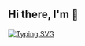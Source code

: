 ## Hi there, I'm 👋
[![Typing SVG](https://readme-typing-svg.demolab.com?font=poppins&pause=1000&color=55FF35&random=false&width=435&lines=Nietzchan+Jake)](https://git.io/typing-svg)

<!--
**JakeNLelis/JakeNLelis** is a ✨ _special_ ✨ repository because its `README.md` (this file) appears on your GitHub profile.

Here are some ideas to get you started:

- 🔭 I’m currently working on ...
- 🌱 I’m currently learning ...
- 👯 I’m looking to collaborate on ...
- 🤔 I’m looking for help with ...
- 💬 Ask me about ...
- 📫 How to reach me: ...
- 😄 Pronouns: ...
- ⚡ Fun fact: ...
-->
